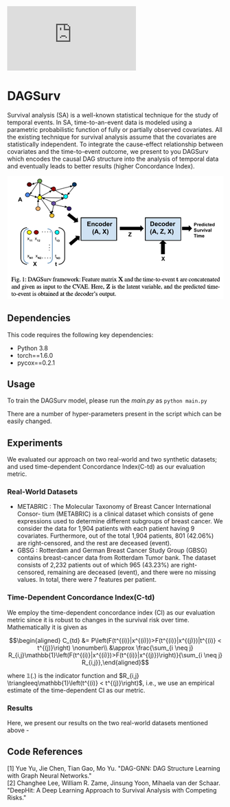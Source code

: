 ![equation](http://www.sciweavers.org/tex2img.php?eq=1%2Bsin%28mc%5E2%29&bc=White&fc=Black&im=jpg&fs=12&ff=arev&edit=)
# DAGSurv

Survival analysis (SA) is a well-known statistical technique for the study of temporal events. In SA, time-to-an-event data is modeled using a parametric probabilistic function of fully or partially observed covariates.
All the existing technique for survival analysis assume that the covariates are statistically independent.
To integrate the cause-effect relationship between covariates and the time-to-event outcome, we present to you DAGSurv which encodes the causal DAG structure into the analysis of temporal data and eventually leads to better results (higher Concordance Index).

![plot](./model.png)

## Dependencies
This code requires the following key dependencies:
- Python 3.8
- torch==1.6.0
- pycox==0.2.1

## Usage
To train the DAGSurv model, please run the *main.py* as `python main.py`

There are a number of hyper-parameters present in the script which can be easily changed. 

## Experiments
We evaluated our approach on two real-world and two synthetic datasets; and used time-dependent Concordance Index(C-td) as our evaluation metric.

### Real-World Datasets
- METABRIC : The Molecular Taxonomy of Breast Cancer International Consor- tium (METABRIC) is a clinical dataset which consists of gene expressions used to determine different subgroups of breast cancer. We consider the data for 1,904 patients with each patient having 9 covariates. Furthermore, out of the total 1,904 patients, 801 (42.06%) are right-censored, and the rest are deceased (event).
- GBSG : Rotterdam and German Breast Cancer Study Group (GBSG) contains breast-cancer data from Rotterdam Tumor bank. The dataset consists of 2,232 patients out of which 965 (43.23%) are right-censored, remaining are deceased (event), and there were no missing values. In total, there were 7 features per patient.

### Time-Dependent Concordance Index(C-td)
We employ the time-dependent concordance index (CI) as our evaluation
metric since it is robust to changes in the survival risk over time.
Mathematically it is given as

$$\begin{aligned}
  C_{td} &= P\left(F(t^{(i)}|x^{(i)})>F(t^{(i)}|x^{(j)})|t^{(i)} < t^{(j)}\right) \nonumber\\
  &\approx \frac{\sum_{i \neq j} R_{i,j}\mathbb{1}\left(F(t^{(i)}|x^{(i)})>F(t^{(i)}|x^{(j)})\right)}{\sum_{i \neq j} R_{i,j}},\end{aligned}$$

where $\mathbb{1}\left(.\right)$ is the indicator function and
$R_{i,j} \triangleeq\mathbb{1}\left(t^{(i)} < t^{(j)}\right)$, i.e., we
use an empirical estimate of the time-dependent CI as our metric.


### Results
Here, we present our results on the two real-world datasets mentioned above - 

## Code References

[1] Yue Yu, Jie Chen, Tian Gao, Mo Yu. "DAG-GNN: DAG Structure Learning with Graph Neural Networks."  
[2] Changhee Lee, William R. Zame, Jinsung Yoon, Mihaela van der Schaar. "DeepHit: A Deep Learning Approach to Survival Analysis with Competing Risks."


